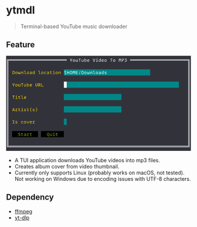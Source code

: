 # ytmdl

> Terminal-based YouTube music downloader

## Feature

![](docs/screenshot.png)

- A TUI application downloads YouTube videos into mp3 files.
- Creates album cover from video thumbnail.
- Currently only supports Linux (probably works on macOS, not tested). Not working on Windows due to encoding issues with UTF-8 characters.

## Dependency

- [ffmpeg](https://ffmpeg.org/download.html)
- [yt-dlp](https://github.com/yt-dlp/yt-dlp/releases/latest)
